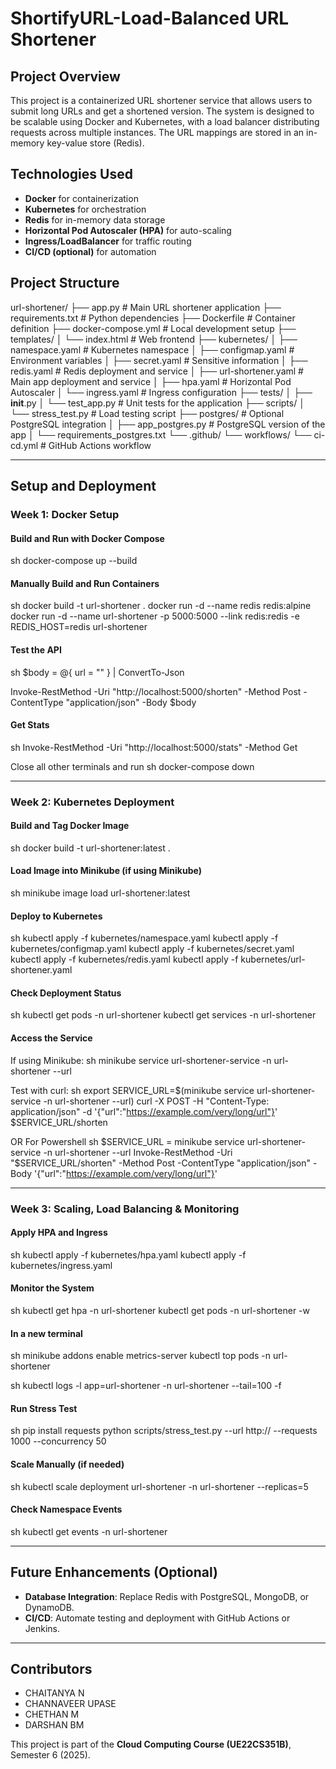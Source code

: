 # ShortifyURL-Load-Balanced URL Shortener

## Project Overview
This project is a containerized URL shortener service that allows users to submit long URLs and get a shortened version. The system is designed to be scalable using Docker and Kubernetes, with a load balancer distributing requests across multiple instances. The URL mappings are stored in an in-memory key-value store (Redis).

## Technologies Used
- **Docker** for containerization
- **Kubernetes** for orchestration
- **Redis** for in-memory data storage
- **Horizontal Pod Autoscaler (HPA)** for auto-scaling
- **Ingress/LoadBalancer** for traffic routing
- **CI/CD (optional)** for automation

## Project Structure
url-shortener/
├── app.py                    # Main URL shortener application
├── requirements.txt          # Python dependencies
├── Dockerfile                # Container definition
├── docker-compose.yml        # Local development setup
├── templates/
│   └── index.html            # Web frontend
├── kubernetes/
│   ├── namespace.yaml        # Kubernetes namespace
│   ├── configmap.yaml        # Environment variables
│   ├── secret.yaml           # Sensitive information
│   ├── redis.yaml            # Redis deployment and service
│   ├── url-shortener.yaml    # Main app deployment and service
│   ├── hpa.yaml              # Horizontal Pod Autoscaler
│   └── ingress.yaml          # Ingress configuration
├── tests/
│   ├── __init__.py
│   └── test_app.py           # Unit tests for the application
├── scripts/
│   └── stress_test.py        # Load testing script
├── postgres/                 # Optional PostgreSQL integration
│   ├── app_postgres.py       # PostgreSQL version of the app
│   └── requirements_postgres.txt
└── .github/
    └── workflows/
        └── ci-cd.yml         # GitHub Actions workflow


---

## Setup and Deployment

### Week 1: Docker Setup
#### Build and Run with Docker Compose
sh
docker-compose up --build

#### Manually Build and Run Containers
sh
docker build -t url-shortener .
docker run -d --name redis redis:alpine
docker run -d --name url-shortener -p 5000:5000 --link redis:redis -e REDIS_HOST=redis url-shortener

#### Test the API
sh
$body = @{
    url = "<Any-url>"
} | ConvertTo-Json

Invoke-RestMethod -Uri "http://localhost:5000/shorten" -Method Post -ContentType "application/json" -Body $body

#### Get Stats
sh
Invoke-RestMethod -Uri "http://localhost:5000/stats" -Method Get

Close all other terminals and run 
sh
docker-compose down

---

### Week 2: Kubernetes Deployment
#### Build and Tag Docker Image
sh
docker build -t url-shortener:latest .

#### Load Image into Minikube (if using Minikube)
sh
minikube image load url-shortener:latest

#### Deploy to Kubernetes
sh
kubectl apply -f kubernetes/namespace.yaml
kubectl apply -f kubernetes/configmap.yaml
kubectl apply -f kubernetes/secret.yaml
kubectl apply -f kubernetes/redis.yaml
kubectl apply -f kubernetes/url-shortener.yaml

#### Check Deployment Status
sh
kubectl get pods -n url-shortener
kubectl get services -n url-shortener

#### Access the Service
If using Minikube:
sh
minikube service url-shortener-service -n url-shortener --url

Test with curl:
sh
export SERVICE_URL=$(minikube service url-shortener-service -n url-shortener --url)
curl -X POST -H "Content-Type: application/json" -d '{"url":"https://example.com/very/long/url"}' $SERVICE_URL/shorten

OR For Powershell
sh
$SERVICE_URL = minikube service url-shortener-service -n url-shortener --url
Invoke-RestMethod -Uri "$SERVICE_URL/shorten" -Method Post -ContentType "application/json" -Body '{"url":"https://example.com/very/long/url"}'

---

### Week 3: Scaling, Load Balancing & Monitoring
#### Apply HPA and Ingress
sh
kubectl apply -f kubernetes/hpa.yaml
kubectl apply -f kubernetes/ingress.yaml

#### Monitor the System
sh
kubectl get hpa -n url-shortener
kubectl get pods -n url-shortener -w

#### In a new terminal
sh
minikube addons enable metrics-server
kubectl top pods -n url-shortener

sh
kubectl logs -l app=url-shortener -n url-shortener --tail=100 -f


#### Run Stress Test
sh
pip install requests
python scripts/stress_test.py --url http:// --requests 1000 --concurrency 50

#### Scale Manually (if needed)
sh
kubectl scale deployment url-shortener -n url-shortener --replicas=5

#### Check Namespace Events
sh
kubectl get events -n url-shortener


---

## Future Enhancements (Optional)
- **Database Integration**: Replace Redis with PostgreSQL, MongoDB, or DynamoDB.
- **CI/CD**: Automate testing and deployment with GitHub Actions or Jenkins.

---

## Contributors
- CHAITANYA N
- CHANNAVEER UPASE
- CHETHAN M
- DARSHAN BM

This project is part of the **Cloud Computing Course (UE22CS351B)**, Semester 6 (2025).
